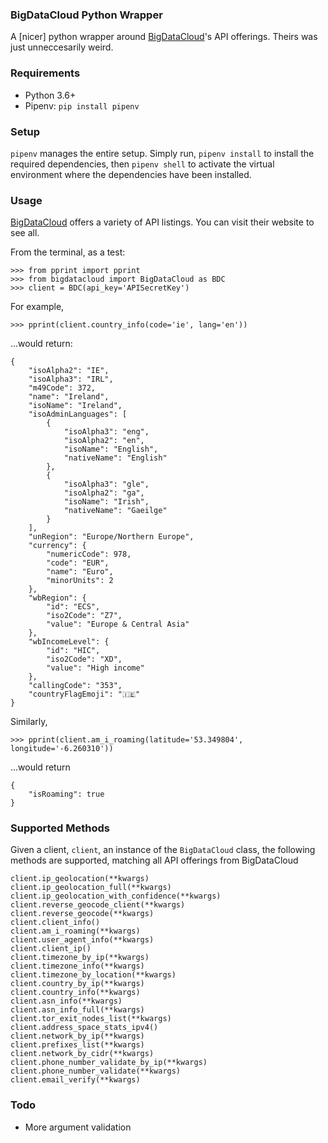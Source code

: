 
### BigDataCloud Python Wrapper
A [nicer] python wrapper around [BigDataCloud](https://www.bigdatacloud.com/)'s API offerings. Theirs was just unneccesarily weird.

### Requirements
- Python 3.6+
- Pipenv: ```pip install pipenv```

### Setup
`pipenv` manages the entire setup. Simply run, ```pipenv install``` to install the required dependencies, then ```pipenv shell``` to activate the virtual environment where the dependencies have been installed.

### Usage
[BigDataCloud](https://www.bigdatacloud.com/) offers a variety of API listings. You can visit their website to see all.

From the terminal, as a test:

```
>>> from pprint import pprint
>>> from bigdatacloud import BigDataCloud as BDC
>>> client = BDC(api_key='APISecretKey')
```

For example, 

```
>>> pprint(client.country_info(code='ie', lang='en'))
```

...would return:

```
{
    "isoAlpha2": "IE",
    "isoAlpha3": "IRL",
    "m49Code": 372,
    "name": "Ireland",
    "isoName": "Ireland",
    "isoAdminLanguages": [
        {
            "isoAlpha3": "eng",
            "isoAlpha2": "en",
            "isoName": "English",
            "nativeName": "English"
        },
        {
            "isoAlpha3": "gle",
            "isoAlpha2": "ga",
            "isoName": "Irish",
            "nativeName": "Gaeilge"
        }
    ],
    "unRegion": "Europe/Northern Europe",
    "currency": {
        "numericCode": 978,
        "code": "EUR",
        "name": "Euro",
        "minorUnits": 2
    },
    "wbRegion": {
        "id": "ECS",
        "iso2Code": "Z7",
        "value": "Europe & Central Asia"
    },
    "wbIncomeLevel": {
        "id": "HIC",
        "iso2Code": "XD",
        "value": "High income"
    },
    "callingCode": "353",
    "countryFlagEmoji": "🇮🇪"
}
```

Similarly,

```>>> pprint(client.am_i_roaming(latitude='53.349804', longitude='-6.260310'))```

...would return

```
{
    "isRoaming": true
}
```

### Supported Methods
Given a client, ```client```, an instance of the ```BigDataCloud``` class, the following methods are supported, matching all API offerings from BigDataCloud

```
client.ip_geolocation(**kwargs)
client.ip_geolocation_full(**kwargs)
client.ip_geolocation_with_confidence(**kwargs)
client.reverse_geocode_client(**kwargs)
client.reverse_geocode(**kwargs)
client.client_info()
client.am_i_roaming(**kwargs)
client.user_agent_info(**kwargs)
client.client_ip()
client.timezone_by_ip(**kwargs)
client.timezone_info(**kwargs)
client.timezone_by_location(**kwargs)
client.country_by_ip(**kwargs)
client.country_info(**kwargs)
client.asn_info(**kwargs)
client.asn_info_full(**kwargs)
client.tor_exit_nodes_list(**kwargs)
client.address_space_stats_ipv4()
client.network_by_ip(**kwargs)
client.prefixes_list(**kwargs)
client.network_by_cidr(**kwargs)
client.phone_number_validate_by_ip(**kwargs)
client.phone_number_validate(**kwargs)
client.email_verify(**kwargs)
```

### Todo
 - More argument validation
